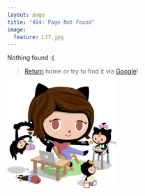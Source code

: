 ```yaml
---
layout: page
title: "404: Page Not Found"
image:
  feature: L77.jpg
---  
```


Nothing found :(

> [Return][1] home or try to find it via [Google][2]!

![octocat][3]

[1]: /
[2]: http://www.google.com
[3]: /data/img/momtocat.png
